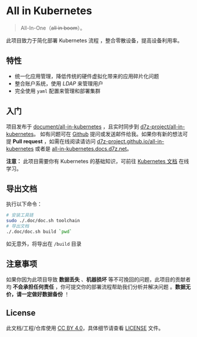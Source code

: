 # All in Kubernetes

> All-In-One（~~all in boom~~）。

此项目致力于简化部署 Kubernetes 流程 ，整合零散设备，提高设备利用率。

## 特性

- 统一化应用管理，降低传统的硬件虚拟化带来的应用碎片化问题
- 整合账户系统，使用 *LDAP* 来管理用户
- 完全使用 `yaml` 配置来管理和部署集群

## 入门

项目发布于 [document/all-in-kubernetes](https://gitlab.open-edgn.cn/document/all-in-kubernetes)
，且实时同步到 [d7z-project/all-in-kubernetes](https://github.com/d7z-project/all-in-kubernetes)。
如有问题可在 [Github](https://github.com/d7z-project/all-in-kubernetes/issues) 提问或发送邮件给我。如果你有新的想法可提 **Pull request**
，如需在线阅读请访问 [d7z-project.github.io/all-in-kubernetes](https://d7z-project.github.io/all-in-kubernetes/)
或者是 [all-in-kubernetes.docs.d7z.net](https://all-in-kubernetes.docs.d7z.net)。

**注意：** 此项目需要你有 Kubernetes 的基础知识，可前往 [Kubernetes 文档](https://kubernetes.io/zh-cn/docs/home/) 在线学习。

## 导出文档

执行以下命令：

```bash
# 安装工具链
sudo ./.doc/doc.sh toolchain
# 导出文档
./.doc/doc.sh build `pwd`
```

如无意外，将导出在 `/build` 目录

## 注意事项

如果你因为此项目导致 **数据丢失** 、**机器损坏** 等不可挽回的问题，此项目的贡献者均 **不会承担任何责任** ，你可提交你的部署流程帮助我们分析并解决问题 。**数据无价，请一定做好数据备份** ！

## License

此文档/工程/仓库使用 [CC BY 4.0](https://creativecommons.org/licenses/by/4.0/)，具体细节请查看 [LICENSE](./LICENSE) 文件。
